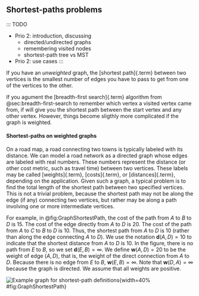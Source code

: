 
## Shortest-paths problems

::: TODO
- Prio 2: introduction, discussing
    - directed/undirected graphs
    - remembering visited nodes
    - shortest-path tree vs MST
- Prio 2: use cases
:::

If you have an *unweighted* graph, the [shortest path]{.term} between two vertices is the smallest number of edges you
have to pass to get from one of the vertices to the other.

If you agument the [breadth-first search]{.term} algorithm from @sec:breadth-first-search
to remember which vertex a visited vertex came
from, if will give you the shortest path between the start vertex and
any other vertex. However, things become sligthly more complicated if
the graph is weighted.

#### Shortest-paths on weighted graphs

On a road map, a road connecting two towns is typically labeled with its
distance. We can model a road network as a directed graph whose edges
are labeled with real numbers. These numbers represent the distance (or
other cost metric, such as travel time) between two vertices. These
labels may be called [weights]{.term},
[costs]{.term}, or
[distances]{.term}, depending on the
application. Given such a graph, a typical problem is to find the total
length of the shortest path between two specified vertices. This is not
a trivial problem, because the shortest path may not be along the edge
(if any) connecting two vertices, but rather may be along a path
involving one or more intermediate vertices.

For example, in @fig:GraphShortestPath,
the cost of the path from $A$ to $B$ to $D$ is 15. The cost
of the edge directly from $A$ to $D$ is 20. The cost of the path from
$A$ to $C$ to $B$ to $D$ is 10. Thus, the shortest path from $A$ to $D$
is 10 (rather than along the edge connecting $A$ to $D$). We use the
notation $\mathbf{d}(A, D) = 10$ to indicate that the shortest distance
from $A$ to $D$ is 10. In the figure, there is no path from $E$ to $B$, so we set
$\mathbf{d}(E, B) = \infty$. We define $\mathbf{w}(A, D) = 20$ to be the
weight of edge $(A, D)$, that is, the weight of the direct connection
from $A$ to $D$. Because there is no edge from $E$ to $B$,
$\mathbf{w}(E, B) = \infty$. Note that $\mathbf{w}(D, A) = \infty$
because the graph is directed. We assume that all weights are positive.

<!-- <inlineav id="DistanceExampCON" src="Graph/DistanceExampCON.js" name="Graph/DistanceExampCON" static/> -->

![Example graph for shortest-path definitions](images/GraphShortestPath.png){width=40% #fig:GraphShortestPath}

<!--
### Use cases for shortest paths
 -->

